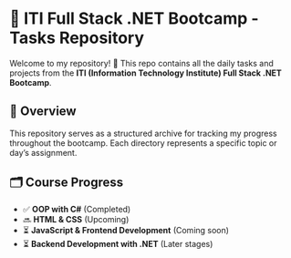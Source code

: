 # 🚀 ITI Full Stack .NET Bootcamp - Tasks Repository  

Welcome to my repository! 👋 This repo contains all the daily tasks and projects from the **ITI (Information Technology Institute) Full Stack .NET Bootcamp**.

## 📌 Overview  
This repository serves as a structured archive for tracking my progress throughout the bootcamp. Each directory represents a specific topic or day’s assignment.  

## 🗂️ Course Progress  
- ✅ **OOP with C#** (Completed)  
- 🔜 **HTML & CSS** (Upcoming)  
- ⏳ **JavaScript & Frontend Development** (Coming soon)  
- ⏳ **Backend Development with .NET** (Later stages)  
